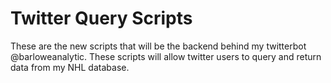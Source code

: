 # Twitter Query Scripts

These are the new scripts that will be the backend behind my twitterbot @barloweanalytic.
These scripts will allow twitter users to query and return data from my NHL database.
